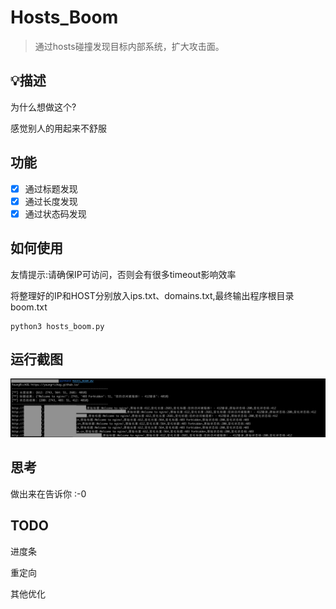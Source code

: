 # Hosts_Boom

> 通过hosts碰撞发现目标内部系统，扩大攻击面。

## :bulb:描述
为什么想做这个?

感觉别人的用起来不舒服

## 功能
- [x] 通过标题发现
- [x] 通过长度发现
- [x] 通过状态码发现

## 如何使用

友情提示:请确保IP可访问，否则会有很多timeout影响效率

将整理好的IP和HOST分别放入ips.txt、domains.txt,最终输出程序根目录boom.txt 

```text
python3 hosts_boom.py
```

## 运行截图

![screenshot](screenshot.png)

## 思考

做出来在告诉你 :-0

## TODO

进度条

重定向

其他优化



